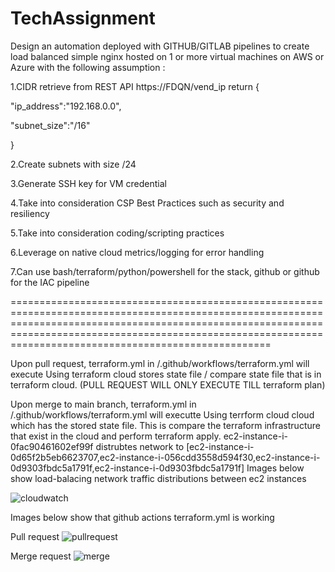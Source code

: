 # TechAssignment
Design an automation deployed with GITHUB/GITLAB pipelines to create load balanced simple nginx hosted on 1 or more virtual machines on AWS or Azure with the following assumption :

 

  1.CIDR retrieve from REST API https://FDQN/vend_ip return
{

   "ip_address":"192.168.0.0",

   "subnet_size":"/16"

}

  2.Create subnets with size /24

  3.Generate SSH key for VM credential

  4.Take into consideration CSP Best Practices such as security and resiliency

  5.Take into consideration coding/scripting practices

  6.Leverage on native cloud metrics/logging for error handling

  7.Can use bash/terraform/python/powershell for the stack, github or github for the IAC pipeline

=====================================================================================================================================================================================================================================================================

Upon pull request, terraform.yml in /.github/workflows/terraform.yml will execute
Using terraform cloud stores state file / compare state file that is in terraform cloud.
(PULL REQUEST WILL ONLY EXECUTE TILL terraform plan)

Upon merge to main branch, terraform.yml in /.github/workflows/terraform.yml will executte
Using terrform cloud cloud which has the stored state file. This is compare the terraform infrastructure that exist in the cloud
and perform terraform apply. 
ec2-instance-i-0fac90461602ef99f distrubtes network to [ec2-instance-i-0d65f2b5eb6623707,ec2-instance-i-056cdd3558d594f30,ec2-instance-i-0d9303fbdc5a1791f,ec2-instance-i-0d9303fbdc5a1791f]
Images below show load-balacing network traffic distributions between ec2 instances

![cloudwatch](https://github.com/btyq/TechAssignment/assets/115785548/a28a63c7-ff4d-4e18-80f7-81a1a939b1a4)

Images below show that github actions terraform.yml is working 

Pull request
![pullrequest](https://github.com/btyq/TechAssignment/assets/115785548/b0c38f9c-c475-4fd8-a991-17a9f24b7d98)

Merge request
![merge](https://github.com/btyq/TechAssignment/assets/115785548/6d258bfe-f624-4227-b7e1-17f323ff6d70)



